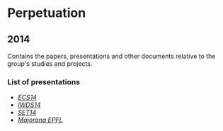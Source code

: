 # Perpetuation
## 2014
Contains the papers, presentations and other documents relative to the group's studies and projects.

### List of presentations

* [*ECS14*](https://github.com/GeeeHesso/Perpetuation/tree/master/2014/Presentations/ECS14)
* [*IWDS14*](https://github.com/GeeeHesso/Perpetuation/tree/master/2014/Presentations/IWDS14)
* [*SET14*](https://github.com/GeeeHesso/Perpetuation/tree/master/2014/Presentations/SET14)
* [*Majorana EPFL*](https://github.com/GeeeHesso/Perpetuation/tree/master/2014/Presentations/Majorana_EPFL)
